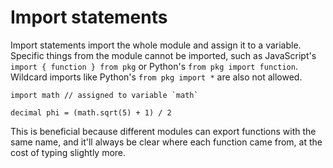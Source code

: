 # Import statements

Import statements import the whole module and assign it to a variable. Specific things from the module cannot be imported, such as JavaScript's `import { function } from pkg` or Python's `from pkg import function`. Wildcard imports like Python's `from pkg import *` are also not allowed.

```
import math // assigned to variable `math`

decimal phi = (math.sqrt(5) + 1) / 2
```

This is beneficial because different modules can export functions with the same name, and it'll always be clear where each function came from, at the cost of typing slightly more.
